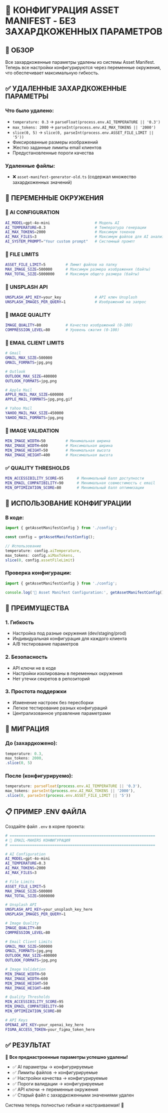 # 🔧 КОНФИГУРАЦИЯ ASSET MANIFEST - БЕЗ ЗАХАРДКОЖЕННЫХ ПАРАМЕТРОВ

## 🎯 ОБЗОР

Все захардкоженные параметры удалены из системы Asset Manifest. Теперь все настройки конфигурируются через переменные окружения, что обеспечивает максимальную гибкость.

## ✅ УДАЛЕННЫЕ ЗАХАРДКОЖЕННЫЕ ПАРАМЕТРЫ

### Что было удалено:
- `temperature: 0.3` → `parseFloat(process.env.AI_TEMPERATURE || '0.3')`
- `max_tokens: 2000` → `parseInt(process.env.AI_MAX_TOKENS || '2000')`
- `slice(0, 5)` → `slice(0, parseInt(process.env.ASSET_FILE_LIMIT || '5'))`
- Фиксированные размеры изображений
- Жестко заданные лимиты email клиентов
- Предустановленные пороги качества

### Удаленные файлы:
- ❌ `asset-manifest-generator-old.ts` (содержал множество захардкоженных значений)

## 🔧 ПЕРЕМЕННЫЕ ОКРУЖЕНИЯ

### 🤖 AI CONFIGURATION
```bash
AI_MODEL=gpt-4o-mini                    # Модель AI
AI_TEMPERATURE=0.3                      # Температура генерации
AI_MAX_TOKENS=2000                      # Максимум токенов
AI_MAX_FILES=3                          # Максимум файлов для AI анализа
AI_SYSTEM_PROMPT="Your custom prompt"   # Системный промпт
```

### 📁 FILE LIMITS  
```bash
ASSET_FILE_LIMIT=5         # Лимит файлов на папку
MAX_IMAGE_SIZE=500000      # Максимум размера изображения (байты)
MAX_TOTAL_SIZE=5000000     # Максимум общего размера (байты)
```

### 🌄 UNSPLASH API
```bash
UNSPLASH_API_KEY=your_key               # API ключ Unsplash
UNSPLASH_IMAGES_PER_QUERY=1             # Изображений на запрос
```

### 🎨 IMAGE QUALITY
```bash
IMAGE_QUALITY=80           # Качество изображений (0-100)
COMPRESSION_LEVEL=80       # Уровень сжатия (0-100)
```

### 📧 EMAIL CLIENT LIMITS
```bash
# Gmail
GMAIL_MAX_SIZE=500000
GMAIL_FORMATS=jpg,png

# Outlook  
OUTLOOK_MAX_SIZE=400000
OUTLOOK_FORMATS=jpg,png

# Apple Mail
APPLE_MAIL_MAX_SIZE=600000
APPLE_MAIL_FORMATS=jpg,png,gif

# Yahoo Mail
YAHOO_MAIL_MAX_SIZE=450000
YAHOO_MAIL_FORMATS=jpg,png
```

### 📏 IMAGE VALIDATION
```bash
MIN_IMAGE_WIDTH=50         # Минимальная ширина
MAX_IMAGE_WIDTH=600        # Максимальная ширина
MIN_IMAGE_HEIGHT=50        # Минимальная высота
MAX_IMAGE_HEIGHT=400       # Максимальная высота
```

### ✅ QUALITY THRESHOLDS
```bash
MIN_ACCESSIBILITY_SCORE=95      # Минимальный балл доступности
MIN_EMAIL_COMPATIBILITY=90      # Минимальная совместимость с email
MIN_OPTIMIZATION_SCORE=80       # Минимальный балл оптимизации
```

## 📝 ИСПОЛЬЗОВАНИЕ КОНФИГУРАЦИИ

### В коде:
```typescript
import { getAssetManifestConfig } from './config';

const config = getAssetManifestConfig();

// Использование
temperature: config.aiTemperature,
max_tokens: config.aiMaxTokens,
slice(0, config.assetFileLimit)
```

### Проверка конфигурации:
```typescript
import { getAssetManifestConfig } from './config';

console.log('🔧 Asset Manifest Configuration:', getAssetManifestConfig());
```

## 🚀 ПРЕИМУЩЕСТВА

### 1. **Гибкость**
- Настройка под разные окружения (dev/staging/prod)
- Индивидуальная конфигурация для каждого клиента
- A/B тестирование параметров

### 2. **Безопасность**
- API ключи не в коде
- Настройки изолированы в переменных окружения
- Нет утечки секретов в репозиторий

### 3. **Простота поддержки**
- Изменение настроек без пересборки
- Легкое тестирование разных конфигураций
- Централизованное управление параметрами

## 🔄 МИГРАЦИЯ

### До (захардкожено):
```typescript
temperature: 0.3,
max_tokens: 2000,
.slice(0, 5)
```

### После (конфигурируемо):
```typescript
temperature: parseFloat(process.env.AI_TEMPERATURE || '0.3'),
max_tokens: parseInt(process.env.AI_MAX_TOKENS || '2000'),
.slice(0, parseInt(process.env.ASSET_FILE_LIMIT || '5'))
```

## 📋 ПРИМЕР .ENV ФАЙЛА

Создайте файл `.env` в корне проекта:

```bash
# =================================================================
# 🔧 EMAIL-MAKERS КОНФИГУРАЦИЯ
# =================================================================

# AI Configuration
AI_MODEL=gpt-4o-mini
AI_TEMPERATURE=0.3
AI_MAX_TOKENS=2000
AI_MAX_FILES=3

# File Limits
ASSET_FILE_LIMIT=5
MAX_IMAGE_SIZE=500000
MAX_TOTAL_SIZE=5000000

# Unsplash API
UNSPLASH_API_KEY=your_unsplash_key_here
UNSPLASH_IMAGES_PER_QUERY=1

# Image Quality
IMAGE_QUALITY=80
COMPRESSION_LEVEL=80

# Email Client Limits
GMAIL_MAX_SIZE=500000
GMAIL_FORMATS=jpg,png
OUTLOOK_MAX_SIZE=400000
OUTLOOK_FORMATS=jpg,png

# Image Validation
MIN_IMAGE_WIDTH=50
MAX_IMAGE_WIDTH=600
MIN_IMAGE_HEIGHT=50
MAX_IMAGE_HEIGHT=400

# Quality Thresholds
MIN_ACCESSIBILITY_SCORE=95
MIN_EMAIL_COMPATIBILITY=90
MIN_OPTIMIZATION_SCORE=80

# API Keys
OPENAI_API_KEY=your_openai_key_here
FIGMA_ACCESS_TOKEN=your_figma_token_here
```

## ✅ РЕЗУЛЬТАТ

🎉 **Все преднастроенные параметры успешно удалены!**

- ✅ AI параметры → конфигурируемые
- ✅ Лимиты файлов → конфигурируемые  
- ✅ Настройки качества → конфигурируемые
- ✅ Пороги валидации → конфигурируемые
- ✅ API ключи → переменные окружения
- ✅ Старый файл с захардкоженными значениями удален

Система теперь полностью гибкая и настраиваемая! 🚀 